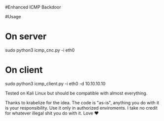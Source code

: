 #Enhanced ICMP Backdoor

#Usage

# On server
sudo python3 icmp_cnc.py -i eth0

# On client
sudo python3 icmp_client.py -i eth0 -d 10.10.10.10

Tested on Kali Linux but should be compatible with almost everything.

Thanks to krabelize for the idea.
The code is "as-is", anything you do with it is your responsibility. Use it only in authorized enviroments. I take no credit for whatever illegal shit you do with it. Love ♥
